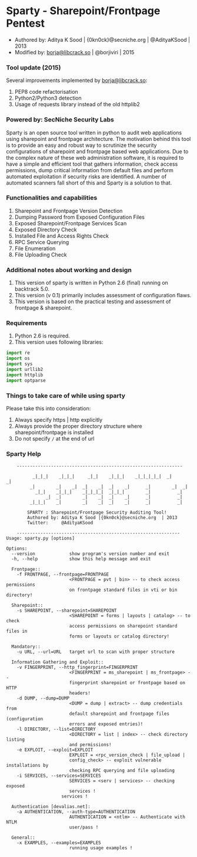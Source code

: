 # Sparty - Sharepoint/Frontpage Pentest

* Authored by: Aditya K Sood | {0kn0ck}@secniche.org | @AdityaKSood | 2013
* Modified by: borja@libcrack.so | @borjiviri | 2015

### Tool update (2015)

Several improvements implemented by borja@libcrack.so:

1. PEP8 code refactorisation
2. Python2/Python3 detection
3. Usage of requests library instead of the old httplib2

### Powered by: SecNiche Security Labs

Sparty is an open source tool written in python to audit web applications using sharepoint and frontpage architecture. The motivation behind this tool is to provide an easy and robust way to scrutinize the security configurations of sharepoint and frontpage based web applications. Due to the complex nature of these web administration software, it is required to have a simple and efficient tool that gathers information, check access permissions, dump critical information from default files and perform automated exploitation if security risks are identified. A number of automated scanners fall short of this and Sparty is a solution to that.

### Functionalities and capabilities

1. Sharepoint and Frontpage Version Detection
2. Dumping Password from Exposed Configuration Files
3. Exposed Sharepoint/Frontpage Services Scan
4. Exposed Directory Check
5. Installed File and Access Rights Check
6. RPC Service Querying
7. File Enumeration
8. File Uploading Check

### Additional notes about working and design

1. This version of sparty is written in Python 2.6 (final) running on backtrack 5.0.
2. This version (v 0.1) primarily includes assessment of configuration flaws.
3. This version is based on the practical testing and assessment of frontpage & sharepoint.

### Requirements

1. Python 2.6 is required.
2. This version uses following libraries:

```python
import re
import os
import sys
import urllib2
import httplib
import optparse
```

### Things to take care of while using sparty

Please take this into consideration:

1. Always specify https | http explicitly
2. Always provide the proper directory structure where sharepoint/frontpage is installed
3. Do not specify `/` at the end of url

### Sparty Help

```text
	---------------------------------------------------------------

          _|_|_|    _|_|_|     _|_|    _|_|_|    _|_|_|_|_|  _|      _|
         _|        _|    _|  _|    _|  _|    _|      _|        _|  _|
           _|_|    _|_|_|    _|_|_|_|  _|_|_|        _|          _|
               _|  _|        _|    _|  _|    _|      _|          _|
         _|_|_|    _|        _|    _|  _|    _|      _|          _|

        SPARTY : Sharepoint/Frontpage Security Auditing Tool!
        Authored by: Aditya K Sood |{0kn0ck}@secniche.org  | 2013
        Twitter:     @AdityaKSood

	--------------------------------------------------------------
Usage: sparty.py [options]

Options:
  --version             show program's version number and exit
  -h, --help            show this help message and exit

  Frontpage::
    -f FRONTPAGE, --frontpage=FRONTPAGE
                        <FRONTPAGE = pvt | bin> -- to check access permissions
                        on frontpage standard files in vti or bin directory!

  Sharepoint::
    -s SHAREPOINT, --sharepoint=SHAREPOINT
                        <SHAREPOINT = forms | layouts | catalog> -- to check
                        access permissions on sharepoint standard files in
                        forms or layouts or catalog directory!

  Mandatory::
    -u URL, --url=URL   target url to scan with proper structure

  Information Gathering and Exploit::
    -v FINGERPRINT, --http_fingerprint=FINGERPRINT
                        <FINGERPRINT = ms_sharepoint | ms_frontpage> --
                        fingerprint sharepoint or frontpage based on HTTP
                        headers!
    -d DUMP, --dump=DUMP
                        <DUMP = dump | extract> -- dump credentials from
                        default sharepoint and frontpage files (configuration
                        errors and exposed entries)!
    -l DIRECTORY, --list=DIRECTORY
                        <DIRECTORY = list | index> -- check directory listing
                        and permissions!
    -e EXPLOIT, --exploit=EXPLOIT
                        EXPLOIT = <rpc_version_check | file_upload |
                        config_check> -- exploit vulnerable installations by
                        checking RPC querying and file uploading
    -i SERVICES, --services=SERVICES
                        SERVICES = <serv | services> -- checking exposed
                        services !
                     services !

  Authentication [devalias.net]:
    -a AUTHENTICATION, --auth-type=AUTHENTICATION
                        AUTHENTICATION = <ntlm> -- Authenticate with NTLM
                        user/pass !

  General::
    -x EXAMPLES, --examples=EXAMPLES
                        running usage examples !

```
